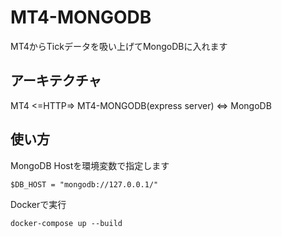 # MT4-MONGODB

MT4からTickデータを吸い上げてMongoDBに入れます

## アーキテクチャ

MT4 <=HTTP=> MT4-MONGODB(express server) <=> MongoDB


## 使い方

MongoDB Hostを環境変数で指定します
```
$DB_HOST = "mongodb://127.0.0.1/" 
```

Dockerで実行
```
docker-compose up --build
```
